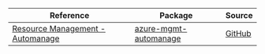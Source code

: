 | Reference | Package | Source |
|---|---|---|
|[Resource Management - Automanage](mgmt-automanage-readme.md)|[azure-mgmt-automanage](https://pypi.org/project/azure-mgmt-automanage)|[GitHub](https://github.com/Azure/azure-sdk-for-python/blob/main/sdk/automanage/azure-mgmt-automanage)|
